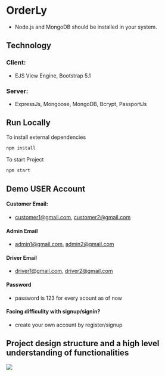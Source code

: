 # OrderLy
- Node.js and MongoDB should be installed in your system.

## Technology
### Client: 
- EJS View Engine, Bootstrap 5.1
### Server: 
- ExpressJs, Mongoose, MongoDB, Bcrypt, PassportJs

## Run Locally
 To install external dependencies
```bash
npm install
```
 To start Project
```bash
npm start
```
## Demo USER Account
#### Customer Email:
- customer1@gmail.com, customer2@gmail.com
#### Admin Email
- admin1@gmail.com, admin2@gmail.com
#### Driver Email
- driver1@gmail.com, driver2@gmail.com
#### Password
- password is 123 for every acount as of now
#### Facing difficulity with signup/signin?
- create your own account by register/signup

## Project design structure and a high level understanding of functionalities

<img src="demo.jpg"/>
